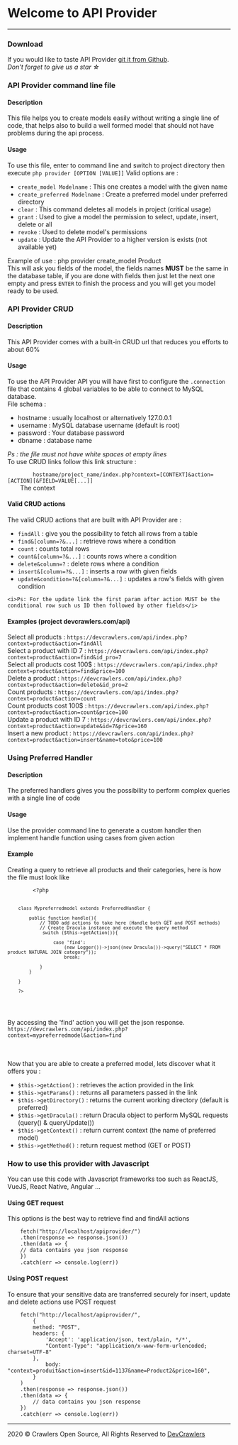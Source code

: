 <h1>Welcome to API Provider
</h1>
<hr>

<h3>Download</h3>
<p>
    If you would like to taste API Provider <a href="https://github.com/dev-hb/apiprovider" target="_blank">git it from Github</a>.<br />
    <i>Don't forget to give us a star &star;</i>
</p>

<h3>API Provider command line file</h3>
<h4>Description</h4>
<p>
    This file helps you to create models easily without writing a single line of code, that helps also to build a well formed
    model that should not have problems during the api process.
</p>
<h4>Usage</h4>
<p>
    To use this file, enter to command line and switch to project directory then execute <code>php provider [OPTION [VALUE]]</code>
    Valid options are :
    <ul>
        <li><code>create_model Modelname</code> : This one creates a model with the given name</li>
        <li><code>create_preferred Modelname</code> : Create a preferred model under preferred directory</li>
        <li><code>clear</code> : This command deletes all models in project (critical usage)</li>
        <li><code>grant</code> : Used to give a model the permission to select, update, insert, delete or all</li>
        <li><code>revoke</code> : Used to delete model's permissions</li>
        <li><code>update</code> : Update the API Provider to a higher version is exists (not available yet)</li>
    </ul>
    Example of use : php provider create_model Product<br />
    This will ask you fields of the model, the fields names <b>MUST</b> be the same in the database table, if you are done with fields
    then just let the next one empty and press <code>ENTER</code> to finish the process and you will get you model ready to be used.
</p>

<h3>API Provider CRUD</h3>
<h4>Description</h4>
<p>
    This API Provider comes with a built-in CRUD url that reduces you efforts to about 60%
</p>
<h4>Usage</h4>
<p>
    To use the API Provider API you will have first to configure the <code>.connection</code> file that contains 4 global variables to
    be able to connect to MySQL database.<br />
    File schema :<br />
    <ul>
        <li>hostname : usually localhost or alternatively 127.0.0.1</li>
    <li>username : MySQL database username (default is root)</li>
    <li>password : Your database password</li>
    <li>dbname : database name</li>
</ul>
<i>Ps : the file must not have white spaces ot empty lines</i>
<br>
    To use CRUD links follow this link structure :<br />
    <code>
        hostname/project_name/index.php?context=[CONTEXT]&action=[ACTION][&FIELD=VALUE[...]]
    </code>
    The context
</p>

<h4>Valid CRUD actions</h4>
<p>
    The valid CRUD actions that are built with API Provider are : <br />
    <ul>
        <li><code>findAll</code> : give you the possibility to fetch all rows from a table</li>
        <li><code>find&[column=?&...]</code> : retrieve rows where a condition</li>
        <li><code>count</code> : counts total rows</li>
        <li><code>count&[column=?&...]</code> : counts rows where a condition</li>
        <li><code>delete&column=?</code> : delete rows where a condition</li>
        <li><code>insert&[column=?&...]</code> : inserts a row with given fields</li>
        <li><code>update&condition=?&[column=?&...]</code> : updates a row's fields with given condition</li>
    </ul>

    <i>Ps: For the update link the first param after action MUST be the conditional row such us ID then followed by other fields</i>
</p>

<h4>Examples (project devcrawlers.com/api)</h4>
<p>
    Select all products : <code>https://devcrawlers.com/api/index.php?context=product&action=findAll</code><br/>
    Select a product with ID 7 : <code>https://devcrawlers.com/api/index.php?context=product&action=find&id_pro=7</code><br/>
    Select all products cost 100$ : <code>https://devcrawlers.com/api/index.php?context=product&action=find&price=100</code><br/>
    Delete a product : <code>https://devcrawlers.com/api/index.php?context=product&action=delete&id_pro=2</code><br/>
    Count products : <code>https://devcrawlers.com/api/index.php?context=product&action=count</code><br/>
    Count products cost 100$ : <code>https://devcrawlers.com/api/index.php?context=product&action=count&price=100</code><br/>
    Update a product with ID 7 : <code>https://devcrawlers.com/api/index.php?context=product&action=update&id=7&price=160</code><br />
    Insert a new product : <code>https://devcrawlers.com/api/index.php?context=product&action=insert&name=toto&price=100</code><br />
</p>

<h3>Using Preferred Handler</h3>
<h4>Description</h4>
<p>
    The preferred handlers gives you the possibility to perform complex queries with a single line of code
</p>
<h4>Usage</h4>
<p>
    Use the provider command line to generate a custom handler then implement handle function using cases from given action<br />
</p>
<h4>Example</h4>
<p>
    Creating a query to retrieve all products and their categories, here is how the file must look like<br />
    <code>
        &lt?php

        class Mypreferredmodel extends PreferredHandler {
    
            public function handle(){
                // TODO add actions to take here (Handle both GET and POST methods)
                // Create Dracula instance and execute the query method
                 switch ($this->getAction()){
    
                     case 'find':
                         (new Logger())->json((new Dracula())->query("SELECT * FROM product NATURAL JOIN category"));
                         break;
    
                }
            }
    
        }
    
        ?>
   </code>
<p>
    By accessing the 'find' action you will get the json response.<br />
    <code>https://devcrawlers.com/api/index.php?context=mypreferredmodel&action=find</code>
</p>
<br />
<br />
Now that you are able to create a preferred model, lets discover what it offers you : <br />
<ul>
    <li><code>$this->getAction()</code> : retrieves the action provided in the link</li>
    <li><code>$this->getParams()</code> : returns all parameters passed in the link</li>
    <li><code>$this->getDirectory()</code> : returns the current working directory (default is preferred)</li>
    <li><code>$this->getDracula()</code> : return Dracula object to perform MySQL requests (query() & queryUpdate())</li>
    <li><code>$this->getContext()</code> : return current context (the name of preferred model)</li>
    <li><code>$this->getMethod()</code> : return request method (GET or POST)</li>
</ul>
</p>

<h3>How to use this provider with Javascript</h3>

<p>
    You can use this code with Javascript frameworks too such as ReactJS, VueJS, React Native, Angular ...
</p>

<h4>Using GET request</h4>

<p>
    This options is the best way to retrieve find and findAll actions

        fetch("http://localhost/apiprovider/")
        .then(response => response.json())
        .then(data => {
        // data contains you json response
        })
        .catch(err => console.log(err))
</p>

<h4>Using POST request</h4>

<p>
    To ensure that your sensitive data are transferred securely for insert, update and delete actions use POST request
    
        fetch("http://localhost/apiprovider/",
            {
            method: "POST",
            headers: {
                'Accept': 'application/json, text/plain, */*',
                "Content-Type": "application/x-www-form-urlencoded; charset=UTF-8"
            },
                body: "context=produit&action=insert&id=1137&name=Product2&price=160",
            }
        )
        .then(response => response.json())
        .then(data => {
            // data contains you json response
        })
        .catch(err => console.log(err))
</p>


</p>

<hr>
2020 &copy; Crawlers Open Source, All Rights Reserved to <a href="https://devcrawlers.com" target="_blank">DevCrawlers</a>
